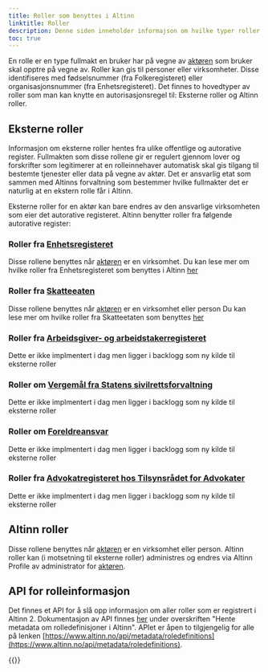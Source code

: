 ```yaml
---
title: Roller som benyttes i Altinn
linktitle: Roller
description: Denne siden inneholder informajson om hvilke typer roller Altinn har som kan brukes til å gi tilgang til en applikasjon
toc: true
---
```


En rolle er en type fullmakt en bruker har på vegne av [aktøren](/technology/terms/#actor) som bruker skal opptre på vegne av. 
Roller kan gis til personer eller virksomheter. Disse identifiseres med fødselsnummer (fra Folkeregisteret) eller organisasjonsnummer (fra Enhetsregisteret). 
Det finnes to hovedtyper av roller som man kan knytte en autorisasjonsregel til: Eksterne roller og Altinn roller.

## Eksterne roller
Informasjon om eksterne roller hentes fra ulike offentlige og autorative register. 
Fullmakten som disse rollene gir er regulert gjennom lover og forskrifter som legitimerer at en rolleinnehaver automatisk skal gis tilgang til bestemte tjenester eller data på vegne av aktør. 
Det er ansvarlig etat som sammen med Altinns forvaltning som bestemmer hvilke fullmakter det er naturlig at en ekstern rolle får i Altinn. 

Eksterne roller for en aktør kan bare endres av den ansvarlige virksomheten som eier det autorative registeret.
Altinn benytter roller fra følgende autorative register: 


### Roller fra [Enhetsregisteret](https://www.brreg.no/om-oss/registrene-vare/om-enhetsregisteret/)
Disse rollene benyttes når [aktøren](/technology/terms/#actor) er en virksomhet. 
Du kan lese mer om hvilke roller fra Enhetsregisteret som benyttes i Altinn [her](roles_er)

### Roller fra [Skatteeaten](https://www.skatteetaten.no/)
Disse rollene benyttes når [aktøren](/technology/terms/#actor) er en virksomhet eller person 
Du kan lese mer om hvilke roller fra Skatteetaten som benyttes [her](roles_ske)

### Roller fra [Arbeidsgiver- og arbeidstakerregisteret](https://www.nav.no/no/bedrift/tjenester-og-skjemaer/aa-registeret-og-a-meldingen)
Dette er ikke implmentert  i dag men ligger i backlogg som ny kilde til eksterne roller

### Roller om [Vergemål fra Statens sivilrettsforvaltning](https://www.sivilrett.no/vergemaalsordninga.556842.no.html) 
Dette er ikke implmentert  i dag men ligger i backlogg som ny kilde til eksterne roller

### Roller om [Foreldreansvar](https://www.skatteetaten.no/person/folkeregister/fodsel-og-navnevalg/foreldreansvar/) 
Dette er ikke implmentert  i dag men ligger i backlogg som ny kilde til eksterne roller

### Roller fra [Advokatregisteret hos Tilsynsrådet for Advokater](https://tilsynet.no/register) 
Dette er ikke implmentert  i dag men ligger i backlogg som ny kilde til eksterne roller

## Altinn roller
Disse rollene benyttes når [aktøren](/technology/terms/#actor) er en virksomhet eller person. 
Altinn roller kan (i motsetning til eksterne roller) administres og endres via Altinn Profile av administrator for [aktøren](/technology/terms/#actor). 

## API for rolleinformasjon
Det finnes et API for å slå opp informasjon om aller roller som er registrert i Altinn 2. 
Dokumentasjon av API finnes [her](https://altinn.github.io/docs/api/rest/metadata/) under overskriften "Hente metadata om rolledefinisjoner i Altinn". 
APIet er åpen to tilgjengelig for alle på lenken [https://www.altinn.no/api/metadata/roledefinitions](https://www.altinn.no/api/metadata/roledefinitions).

{{<children />}}

